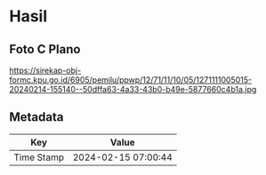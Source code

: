 # Hasil

## Foto C Plano

https://sirekap-obj-formc.kpu.go.id/6905/pemilu/ppwp/12/71/11/10/05/1271111005015-20240214-155140--50dffa63-4a33-43b0-b49e-5877660c4b1a.jpg


## Metadata

| Key        | Value               |
| ---------- | ------------------- |
| Time Stamp | 2024-02-15 07:00:44 |



